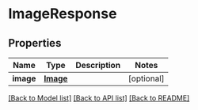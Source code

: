 
# ImageResponse


## Properties
Name | Type | Description | Notes
------------ | ------------- | ------------- | -------------
**image** | [**Image**](Image.md) |  |  [optional]


[[Back to Model list]](../../README.md#documentation-for-models) [[Back to API list]](../../README.md#documentation-for-api-endpoints) [[Back to README]](../../README.md)


